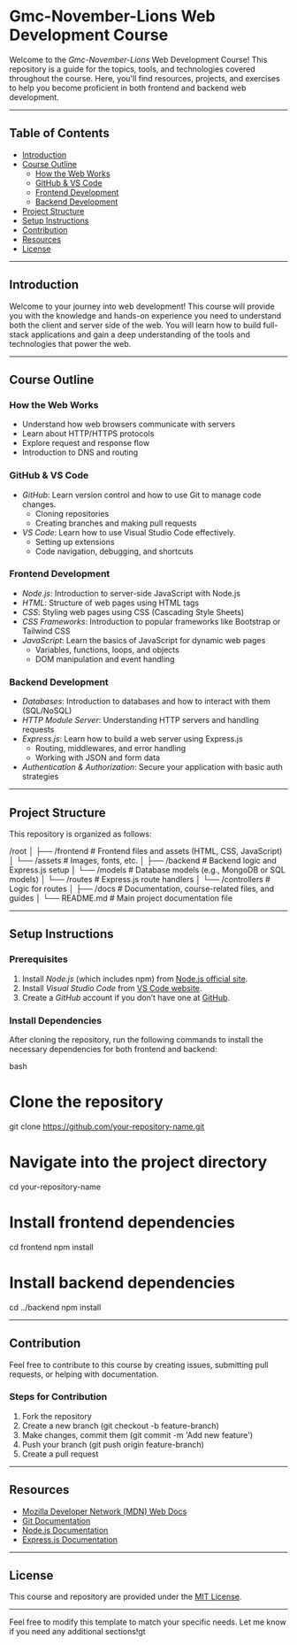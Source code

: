 # Gmc-November-Lions Web Development Course

Welcome to the *Gmc-November-Lions* Web Development Course! This repository is a guide for the topics, tools, and technologies covered throughout the course. Here, you'll find resources, projects, and exercises to help you become proficient in both frontend and backend web development.

---

## Table of Contents

- [Introduction](#introduction)
- [Course Outline](#course-outline)
  - [How the Web Works](#how-the-web-works)
  - [GitHub & VS Code](#github--vs-code)
  - [Frontend Development](#frontend-development)
  - [Backend Development](#backend-development)
- [Project Structure](#project-structure)
- [Setup Instructions](#setup-instructions)
- [Contribution](#contribution)
- [Resources](#resources)
- [License](#license)

---

## Introduction

Welcome to your journey into web development! This course will provide you with the knowledge and hands-on experience you need to understand both the client and server side of the web. You will learn how to build full-stack applications and gain a deep understanding of the tools and technologies that power the web.

---

## Course Outline

### How the Web Works

- Understand how web browsers communicate with servers
- Learn about HTTP/HTTPS protocols
- Explore request and response flow
- Introduction to DNS and routing

### GitHub & VS Code

- *GitHub*: Learn version control and how to use Git to manage code changes.
  - Cloning repositories
  - Creating branches and making pull requests
- *VS Code*: Learn how to use Visual Studio Code effectively.
  - Setting up extensions
  - Code navigation, debugging, and shortcuts

### Frontend Development

- *Node.js*: Introduction to server-side JavaScript with Node.js
- *HTML*: Structure of web pages using HTML tags
- *CSS*: Styling web pages using CSS (Cascading Style Sheets)
- *CSS Frameworks*: Introduction to popular frameworks like Bootstrap or Tailwind CSS
- *JavaScript*: Learn the basics of JavaScript for dynamic web pages
  - Variables, functions, loops, and objects
  - DOM manipulation and event handling

### Backend Development

- *Databases*: Introduction to databases and how to interact with them (SQL/NoSQL)
- *HTTP Module Server*: Understanding HTTP servers and handling requests
- *Express.js*: Learn how to build a web server using Express.js
  - Routing, middlewares, and error handling
  - Working with JSON and form data
- *Authentication & Authorization*: Secure your application with basic auth strategies

---

## Project Structure

This repository is organized as follows:


/root
│
├── /frontend      # Frontend files and assets (HTML, CSS, JavaScript)
│   └── /assets    # Images, fonts, etc.
│
├── /backend       # Backend logic and Express.js setup
│   └── /models    # Database models (e.g., MongoDB or SQL models)
│   └── /routes    # Express.js route handlers
│   └── /controllers # Logic for routes
│
├── /docs          # Documentation, course-related files, and guides
│
└── README.md      # Main project documentation file


---

## Setup Instructions

### Prerequisites

1. Install *Node.js* (which includes npm) from [Node.js official site](https://nodejs.org/).
2. Install *Visual Studio Code* from [VS Code website](https://code.visualstudio.com/).
3. Create a *GitHub* account if you don’t have one at [GitHub](https://github.com/).

### Install Dependencies

After cloning the repository, run the following commands to install the necessary dependencies for both frontend and backend:

bash
# Clone the repository
git clone https://github.com/your-repository-name.git

# Navigate into the project directory
cd your-repository-name

# Install frontend dependencies
cd frontend
npm install

# Install backend dependencies
cd ../backend
npm install


---

## Contribution

Feel free to contribute to this course by creating issues, submitting pull requests, or helping with documentation.

### Steps for Contribution

1. Fork the repository
2. Create a new branch (git checkout -b feature-branch)
3. Make changes, commit them (git commit -m 'Add new feature')
4. Push your branch (git push origin feature-branch)
5. Create a pull request

---

## Resources

- [Mozilla Developer Network (MDN) Web Docs](https://developer.mozilla.org/en-US/)
- [Git Documentation](https://git-scm.com/doc)
- [Node.js Documentation](https://nodejs.org/en/docs/)
- [Express.js Documentation](https://expressjs.com/en/starter/installing.html)

---

## License

This course and repository are provided under the [MIT License](LICENSE).

---

Feel free to modify this template to match your specific needs. Let me know if you need any additional sections!gt